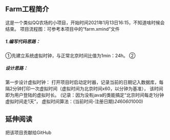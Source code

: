 ## Farm工程简介
这是一个类似QQ农场的小项目，开始时间2021年1月13日16:15，不知道啥时候会结束。
项目流程图：可参考本项目中的“farm.xmind”文件

##### 1.编写代码思路：
①先建立系统虚拟时钟，与正常北京时间比值为1min：24h。
②
##### 设计思路：
第一步设计虚拟时钟：
打开项目时启动定时器，记录当前的日期记入数据库，每隔2分钟打印一次虚拟时间（虚拟时间为北京时间x60，以分钟为基准），
该时间即为用户登陆的虚拟时长。
(记录：因为没有java的类能搞定“北京时间每走1分钟虚拟时间走1天”，
虚拟时间算法：(当前时间-注册日期)*24*60*60*1000)




## 延伸阅读
把该项目贡献给GitHub

